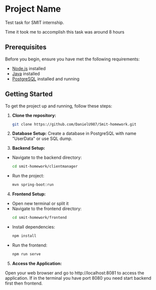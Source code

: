 # Project Name

Test task for SMIT internship.

Time it took me to accomplish this task was around 8 hours

## Prerequisites

Before you begin, ensure you have met the following requirements:

- [Node.js](https://nodejs.org/) installed
- [Java](https://www.java.com/) installed
- [PostgreSQL](https://www.postgresql.org/) installed and running

## Getting Started

To get the project up and running, follow these steps:

1. **Clone the repository:**

   ```bash
   git clone https://github.com/DanielU987/Smit-homework.git

2. **Database Setup:**
Create a database in PostgreSQL with name "UserData" or use SQL dump.

3. **Backend Setup:**
* Navigate to the backend directory:
   ```bash
   cd smit-homework/clientmanager
   
* Run the project:
   ```bash
   mvn spring-boot:run
   
4. **Frontend Setup:**
* Open new terminal or split it
* Navigate to the frontend directory:
   ```bash
   cd smit-homework/frontend

* Install dependencies:
   ```bash
   npm install

* Run the frontend:
  ```bash
  npm run serve

5. **Access the Application:**

Open your web browser and go to http://localhost:8081 to access the application.
If in the terminal you have port 8080 you need start backend first then frontend.
